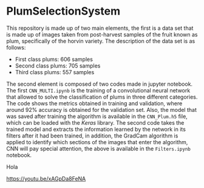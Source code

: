 # PlumSelectionSystem
This repository is made up of two main elements, the first is a data set that is made up of images taken from post-harvest samples of the fruit known as plum, specifically of the horvin variety.
The description of the data set is as follows:

- First class plums: 606 samples
- Second class plums: 705 samples
- Third class plums: 557 samples

The second element is composed of two codes made in jupyter notebook. The first `CNN_MULTI.ipynb` is the training of a convolutional neural network that allowed to solve the classification of plums in three different categories. The code shows the metrics obtained in training and validation, where around 92% accuracy is obtained for the validation set. Also, the model that was saved after training the algorithm is available in the `CNN_Plum.h5` file, which can be loaded with the _Keras_ library. The second code takes the trained model and extracts the information learned by the network in its filters after it had been trained, in addition, the GradCam algorithm is applied to identify which sections of the images that enter the algorithm, CNN will pay special attention, the above is available in the `Filters.ipynb` notebook.

Hola

https://youtu.be/xAGpDa8FeNA
